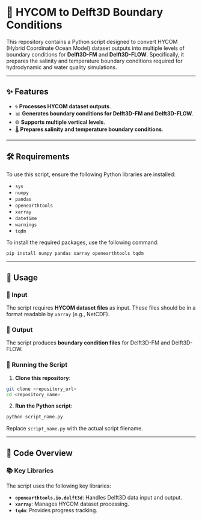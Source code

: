# 🌊 HYCOM to Delft3D Boundary Conditions

This repository contains a Python script designed to convert HYCOM (Hybrid Coordinate Ocean Model) dataset outputs into multiple levels of boundary conditions for **Delft3D-FM** and **Delft3D-FLOW**. Specifically, it prepares the salinity and temperature boundary conditions required for hydrodynamic and water quality simulations.

---

## ✨ Features
- 🌀 **Processes HYCOM dataset outputs**.
- 📊 **Generates boundary conditions for Delft3D-FM and Delft3D-FLOW**.
- 🌐 **Supports multiple vertical levels**.
- 🌡️ **Prepares salinity and temperature boundary conditions**.

---

## 🛠️ Requirements

To use this script, ensure the following Python libraries are installed:

- `sys`
- `numpy`
- `pandas`
- `openearthtools`
- `xarray`
- `datetime`
- `warnings`
- `tqdm`

To install the required packages, use the following command:

```bash
pip install numpy pandas xarray openearthtools tqdm
```

---

## 🚀 Usage

### 🔹 Input
The script requires **HYCOM dataset files** as input. These files should be in a format readable by `xarray` (e.g., NetCDF).

### 🔹 Output
The script produces **boundary condition files** for Delft3D-FM and Delft3D-FLOW.

### 🔹 Running the Script
1. **Clone this repository**:

```bash
git clone <repository_url>
cd <repository_name>
```

2. **Run the Python script**:

```bash
python script_name.py
```

Replace `script_name.py` with the actual script filename.

---

## 📂 Code Overview

### 📚 Key Libraries
The script uses the following key libraries:
- **`openearthtools.io.delft3d`**: Handles Delft3D data input and output.
- **`xarray`**: Manages HYCOM dataset processing.
- **`tqdm`**: Provides progress tracking.

